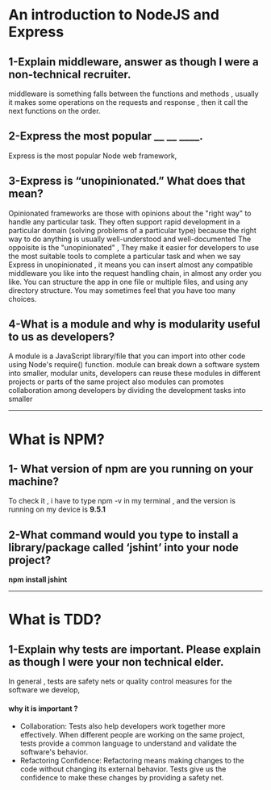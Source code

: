 # An introduction to NodeJS and Express

## 1-Explain middleware, answer as though I were a non-technical recruiter.
middleware is something falls between the functions and methods , 
usually it makes some operations on the requests and response , then it call the next functions on the order.

## 2-Express the most popular __ __ ____.
Express is the most popular Node web framework,

## 3-Express is “unopinionated.” What does that mean?

Opinionated frameworks are those with opinions about the "right way" to handle any particular task. They often support rapid development in a particular domain (solving problems of a particular type) because the right way to do anything is usually well-understood and well-documented
The oppoisite is the "unopinionated" , They make it easier for developers to use the most suitable tools to complete a particular task
and when we say Express in unopinionated , it means you can insert almost any compatible middleware you like into the request handling chain,
in almost any order you like. 
You can structure the app in one file or multiple files, and using any directory structure. You may sometimes feel that you have too many choices.

## 4-What is a module and why is modularity useful to us as developers?
A module is a JavaScript library/file that you can import into other code using Node's require() function.
module can break down a software system into smaller, modular units, developers can reuse these modules in different projects or parts of the same project
also modules can promotes collaboration among developers by dividing the development tasks into smaller
***
# What is NPM?
## 1- What version of npm are you running on your machine?
To check it , i have to type npm -v in my terminal , and the version is running on my device is **9.5.1**

## 2-What command would you type to install a library/package called ‘jshint’ into your node project?
**npm install jshint**
***

# What is TDD?
## 1-Explain why tests are important. Please explain as though I were your non technical elder.
In general , tests are safety nets or quality control measures for the software we develop,
#### why it is important ?
- Collaboration: Tests also help developers work together more effectively. When different people are working on the same project, tests provide a common language to understand and validate the software's behavior.
- Refactoring Confidence: Refactoring means making changes to the code without changing its external behavior. Tests give us the confidence to make these changes by providing a safety net.

